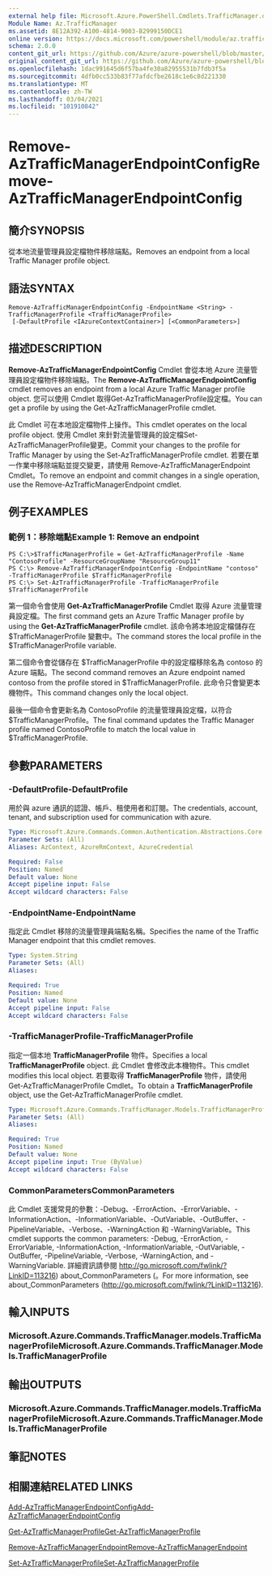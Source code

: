 ```yaml
---
external help file: Microsoft.Azure.PowerShell.Cmdlets.TrafficManager.dll-Help.xml
Module Name: Az.TrafficManager
ms.assetid: 8E12A392-A100-4814-9003-B2999150DCE1
online version: https://docs.microsoft.com/powershell/module/az.trafficmanager/remove-aztrafficmanagerendpointconfig
schema: 2.0.0
content_git_url: https://github.com/Azure/azure-powershell/blob/master/src/TrafficManager/TrafficManager/help/Remove-AzTrafficManagerEndpointConfig.md
original_content_git_url: https://github.com/Azure/azure-powershell/blob/master/src/TrafficManager/TrafficManager/help/Remove-AzTrafficManagerEndpointConfig.md
ms.openlocfilehash: 1dac991645d6f57ba4fe30a82955531b7fdb3f5a
ms.sourcegitcommit: 4dfb0cc533b83f77afdcfbe2618c1e6c8d221330
ms.translationtype: MT
ms.contentlocale: zh-TW
ms.lasthandoff: 03/04/2021
ms.locfileid: "101910842"
---
```

# <span data-ttu-id="ad335-101">Remove-AzTrafficManagerEndpointConfig</span><span class="sxs-lookup"><span data-stu-id="ad335-101">Remove-AzTrafficManagerEndpointConfig</span></span>

## <span data-ttu-id="ad335-102">簡介</span><span class="sxs-lookup"><span data-stu-id="ad335-102">SYNOPSIS</span></span>
<span data-ttu-id="ad335-103">從本地流量管理員設定檔物件移除端點。</span><span class="sxs-lookup"><span data-stu-id="ad335-103">Removes an endpoint from a local Traffic Manager profile object.</span></span>

## <span data-ttu-id="ad335-104">語法</span><span class="sxs-lookup"><span data-stu-id="ad335-104">SYNTAX</span></span>

```
Remove-AzTrafficManagerEndpointConfig -EndpointName <String> -TrafficManagerProfile <TrafficManagerProfile>
 [-DefaultProfile <IAzureContextContainer>] [<CommonParameters>]
```

## <span data-ttu-id="ad335-105">描述</span><span class="sxs-lookup"><span data-stu-id="ad335-105">DESCRIPTION</span></span>
<span data-ttu-id="ad335-106">**Remove-AzTrafficManagerEndpointConfig** Cmdlet 會從本地 Azure 流量管理員設定檔物件移除端點。</span><span class="sxs-lookup"><span data-stu-id="ad335-106">The **Remove-AzTrafficManagerEndpointConfig** cmdlet removes an endpoint from a local Azure Traffic Manager profile object.</span></span>
<span data-ttu-id="ad335-107">您可以使用 Cmdlet 取得Get-AzTrafficManagerProfile設定檔。</span><span class="sxs-lookup"><span data-stu-id="ad335-107">You can get a profile by using the Get-AzTrafficManagerProfile cmdlet.</span></span>

<span data-ttu-id="ad335-108">此 Cmdlet 可在本地設定檔物件上操作。</span><span class="sxs-lookup"><span data-stu-id="ad335-108">This cmdlet operates on the local profile object.</span></span>
<span data-ttu-id="ad335-109">使用 Cmdlet 來針對流量管理員的設定檔Set-AzTrafficManagerProfile變更。</span><span class="sxs-lookup"><span data-stu-id="ad335-109">Commit your changes to the profile for Traffic Manager by using the Set-AzTrafficManagerProfile cmdlet.</span></span>
<span data-ttu-id="ad335-110">若要在單一作業中移除端點並提交變更，請使用 Remove-AzTrafficManagerEndpoint Cmdlet。</span><span class="sxs-lookup"><span data-stu-id="ad335-110">To remove an endpoint and commit changes in a single operation, use the Remove-AzTrafficManagerEndpoint cmdlet.</span></span>

## <span data-ttu-id="ad335-111">例子</span><span class="sxs-lookup"><span data-stu-id="ad335-111">EXAMPLES</span></span>

### <span data-ttu-id="ad335-112">範例 1：移除端點</span><span class="sxs-lookup"><span data-stu-id="ad335-112">Example 1: Remove an endpoint</span></span>
```
PS C:\>$TrafficManagerProfile = Get-AzTrafficManagerProfile -Name "ContosoProfile" -ResourceGroupName "ResourceGroup11"
PS C:\> Remove-AzTrafficManagerEndpointConfig -EndpointName "contoso" -TrafficManagerProfile $TrafficManagerProfile 
PS C:\> Set-AzTrafficManagerProfile -TrafficManagerProfile $TrafficManagerProfile
```

<span data-ttu-id="ad335-113">第一個命令會使用 **Get-AzTrafficManagerProfile** Cmdlet 取得 Azure 流量管理員設定檔。</span><span class="sxs-lookup"><span data-stu-id="ad335-113">The first command gets an Azure Traffic Manager profile by using the **Get-AzTrafficManagerProfile** cmdlet.</span></span>
<span data-ttu-id="ad335-114">該命令將本地設定檔儲存在 $TrafficManagerProfile 變數中。</span><span class="sxs-lookup"><span data-stu-id="ad335-114">The command stores the local profile in the $TrafficManagerProfile variable.</span></span>

<span data-ttu-id="ad335-115">第二個命令會從儲存在 $TrafficManagerProfile 中的設定檔移除名為 contoso 的 Azure 端點。</span><span class="sxs-lookup"><span data-stu-id="ad335-115">The second command removes an Azure endpoint named contoso from the profile stored in $TrafficManagerProfile.</span></span>
<span data-ttu-id="ad335-116">此命令只會變更本機物件。</span><span class="sxs-lookup"><span data-stu-id="ad335-116">This command changes only the local object.</span></span>

<span data-ttu-id="ad335-117">最後一個命令會更新名為 ContosoProfile 的流量管理員設定檔，以符合 $TrafficManagerProfile。</span><span class="sxs-lookup"><span data-stu-id="ad335-117">The final command updates the Traffic Manager profile named ContosoProfile to match the local value in $TrafficManagerProfile.</span></span>

## <span data-ttu-id="ad335-118">參數</span><span class="sxs-lookup"><span data-stu-id="ad335-118">PARAMETERS</span></span>

### <span data-ttu-id="ad335-119">-DefaultProfile</span><span class="sxs-lookup"><span data-stu-id="ad335-119">-DefaultProfile</span></span>
<span data-ttu-id="ad335-120">用於與 azure 通訊的認證、帳戶、租使用者和訂閱。</span><span class="sxs-lookup"><span data-stu-id="ad335-120">The credentials, account, tenant, and subscription used for communication with azure.</span></span>

```yaml
Type: Microsoft.Azure.Commands.Common.Authentication.Abstractions.Core.IAzureContextContainer
Parameter Sets: (All)
Aliases: AzContext, AzureRmContext, AzureCredential

Required: False
Position: Named
Default value: None
Accept pipeline input: False
Accept wildcard characters: False
```

### <span data-ttu-id="ad335-121">-EndpointName</span><span class="sxs-lookup"><span data-stu-id="ad335-121">-EndpointName</span></span>
<span data-ttu-id="ad335-122">指定此 Cmdlet 移除的流量管理員端點名稱。</span><span class="sxs-lookup"><span data-stu-id="ad335-122">Specifies the name of the Traffic Manager endpoint that this cmdlet removes.</span></span>

```yaml
Type: System.String
Parameter Sets: (All)
Aliases:

Required: True
Position: Named
Default value: None
Accept pipeline input: False
Accept wildcard characters: False
```

### <span data-ttu-id="ad335-123">-TrafficManagerProfile</span><span class="sxs-lookup"><span data-stu-id="ad335-123">-TrafficManagerProfile</span></span>
<span data-ttu-id="ad335-124">指定一個本地 **TrafficManagerProfile** 物件。</span><span class="sxs-lookup"><span data-stu-id="ad335-124">Specifies a local **TrafficManagerProfile** object.</span></span>
<span data-ttu-id="ad335-125">此 Cmdlet 會修改此本機物件。</span><span class="sxs-lookup"><span data-stu-id="ad335-125">This cmdlet modifies this local object.</span></span>
<span data-ttu-id="ad335-126">若要取得 **TrafficManagerProfile** 物件，請使用 Get-AzTrafficManagerProfile Cmdlet。</span><span class="sxs-lookup"><span data-stu-id="ad335-126">To obtain a **TrafficManagerProfile** object, use the Get-AzTrafficManagerProfile cmdlet.</span></span>

```yaml
Type: Microsoft.Azure.Commands.TrafficManager.Models.TrafficManagerProfile
Parameter Sets: (All)
Aliases:

Required: True
Position: Named
Default value: None
Accept pipeline input: True (ByValue)
Accept wildcard characters: False
```

### <span data-ttu-id="ad335-127">CommonParameters</span><span class="sxs-lookup"><span data-stu-id="ad335-127">CommonParameters</span></span>
<span data-ttu-id="ad335-128">此 Cmdlet 支援常見的參數：-Debug、-ErrorAction、-ErrorVariable、-InformationAction、-InformationVariable、-OutVariable、-OutBuffer、-PipelineVariable、-Verbose、-WarningAction 和 -WarningVariable。</span><span class="sxs-lookup"><span data-stu-id="ad335-128">This cmdlet supports the common parameters: -Debug, -ErrorAction, -ErrorVariable, -InformationAction, -InformationVariable, -OutVariable, -OutBuffer, -PipelineVariable, -Verbose, -WarningAction, and -WarningVariable.</span></span> <span data-ttu-id="ad335-129">詳細資訊請參閱 http://go.microsoft.com/fwlink/?LinkID=113216) about_CommonParameters (。</span><span class="sxs-lookup"><span data-stu-id="ad335-129">For more information, see about_CommonParameters (http://go.microsoft.com/fwlink/?LinkID=113216).</span></span>

## <span data-ttu-id="ad335-130">輸入</span><span class="sxs-lookup"><span data-stu-id="ad335-130">INPUTS</span></span>

### <span data-ttu-id="ad335-131">Microsoft.Azure.Commands.TrafficManager.models.TrafficManagerProfile</span><span class="sxs-lookup"><span data-stu-id="ad335-131">Microsoft.Azure.Commands.TrafficManager.Models.TrafficManagerProfile</span></span>

## <span data-ttu-id="ad335-132">輸出</span><span class="sxs-lookup"><span data-stu-id="ad335-132">OUTPUTS</span></span>

### <span data-ttu-id="ad335-133">Microsoft.Azure.Commands.TrafficManager.models.TrafficManagerProfile</span><span class="sxs-lookup"><span data-stu-id="ad335-133">Microsoft.Azure.Commands.TrafficManager.Models.TrafficManagerProfile</span></span>

## <span data-ttu-id="ad335-134">筆記</span><span class="sxs-lookup"><span data-stu-id="ad335-134">NOTES</span></span>

## <span data-ttu-id="ad335-135">相關連結</span><span class="sxs-lookup"><span data-stu-id="ad335-135">RELATED LINKS</span></span>

[<span data-ttu-id="ad335-136">Add-AzTrafficManagerEndpointConfig</span><span class="sxs-lookup"><span data-stu-id="ad335-136">Add-AzTrafficManagerEndpointConfig</span></span>](./Add-AzTrafficManagerEndpointConfig.md)

[<span data-ttu-id="ad335-137">Get-AzTrafficManagerProfile</span><span class="sxs-lookup"><span data-stu-id="ad335-137">Get-AzTrafficManagerProfile</span></span>](./Get-AzTrafficManagerProfile.md)

[<span data-ttu-id="ad335-138">Remove-AzTrafficManagerEndpoint</span><span class="sxs-lookup"><span data-stu-id="ad335-138">Remove-AzTrafficManagerEndpoint</span></span>](./Remove-AzTrafficManagerEndpoint.md)

[<span data-ttu-id="ad335-139">Set-AzTrafficManagerProfile</span><span class="sxs-lookup"><span data-stu-id="ad335-139">Set-AzTrafficManagerProfile</span></span>](./Set-AzTrafficManagerProfile.md)


